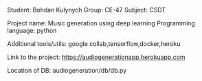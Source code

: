 Student: Bohdan Kulynych
Group: CE-47
Subject: CSDT

Project name: Music generation using deep learning
Programming language: python

Additional tools/utils: google collab,tensorflow,docker,heroku

Link to the project: https://audiogenerationapp.herokuapp.com

Location of DB: audiogeneration/db/db.py